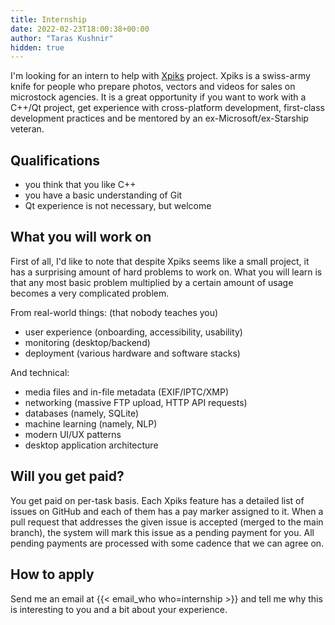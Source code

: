 ```yaml
---
title: Internship
date: 2022-02-23T18:00:38+00:00
author: "Taras Kushnir"
hidden: true
---
```


I'm looking for an intern to help with [Xpiks](https://xpiksapp.com) project. Xpiks is a swiss-army knife for people who prepare photos, vectors and videos for sales on microstock agencies. It is a great opportunity if you want to work with a C++/Qt project, get experience with cross-platform development, first-class development practices and be mentored by an ex-Microsoft/ex-Starship veteran.

## Qualifications

- you think that you like C++
- you have a basic understanding of Git
- Qt experience is not necessary, but welcome

## What you will work on

First of all, I'd like to note that despite Xpiks seems like a small project, it has a surprising amount of hard problems to work on. What you will learn is that any most basic problem multiplied by a certain amount of usage becomes a very complicated problem.

From real-world things: (that nobody teaches you)

- user experience (onboarding, accessibility, usability)
- monitoring (desktop/backend)
- deployment (various hardware and software stacks)

And technical:

- media files and in-file metadata (EXIF/IPTC/XMP)
- networking (massive FTP upload, HTTP API requests)
- databases (namely, SQLite)
- machine learning (namely, NLP)
- modern UI/UX patterns
- desktop application architecture

## Will you get paid?

You get paid on per-task basis. Each Xpiks feature has a detailed list of issues on GitHub and each of them has a pay marker assigned to it. When a pull request that addresses the given issue is accepted (merged to the main branch), the system will mark this issue as a pending payment for you. All pending payments are processed with some cadence that we can agree on.

## How to apply

Send me an email at {{< email_who who=internship >}} and tell me why this is interesting to you and a bit about your experience.
